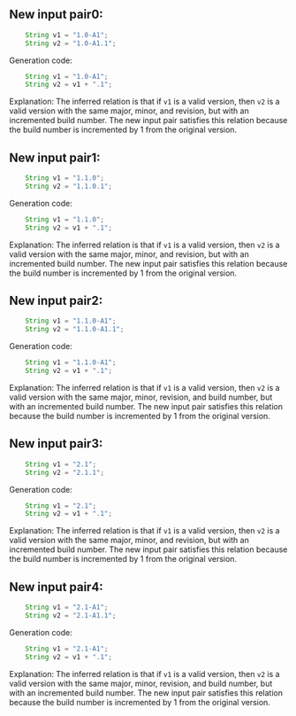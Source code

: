 ## New input pair0:
```java
    String v1 = "1.0-A1";
    String v2 = "1.0-A1.1";
```
Generation code:
```java
    String v1 = "1.0-A1";
    String v2 = v1 + ".1";
```
Explanation: The inferred relation is that if `v1` is a valid version, then `v2` is a valid version with the same major, minor, and revision, but with an incremented build number. The new input pair satisfies this relation because the build number is incremented by 1 from the original version.

## New input pair1:
```java
    String v1 = "1.1.0";
    String v2 = "1.1.0.1";
```
Generation code:
```java
    String v1 = "1.1.0";
    String v2 = v1 + ".1";
```
Explanation: The inferred relation is that if `v1` is a valid version, then `v2` is a valid version with the same major, minor, and revision, but with an incremented build number. The new input pair satisfies this relation because the build number is incremented by 1 from the original version.

## New input pair2:
```java
    String v1 = "1.1.0-A1";
    String v2 = "1.1.0-A1.1";
```
Generation code:
```java
    String v1 = "1.1.0-A1";
    String v2 = v1 + ".1";
```
Explanation: The inferred relation is that if `v1` is a valid version, then `v2` is a valid version with the same major, minor, revision, and build number, but with an incremented build number. The new input pair satisfies this relation because the build number is incremented by 1 from the original version.

## New input pair3:
```java
    String v1 = "2.1";
    String v2 = "2.1.1";
```
Generation code:
```java
    String v1 = "2.1";
    String v2 = v1 + ".1";
```
Explanation: The inferred relation is that if `v1` is a valid version, then `v2` is a valid version with the same major, minor, and revision, but with an incremented build number. The new input pair satisfies this relation because the build number is incremented by 1 from the original version.

## New input pair4:
```java
    String v1 = "2.1-A1";
    String v2 = "2.1-A1.1";
```
Generation code:
```java
    String v1 = "2.1-A1";
    String v2 = v1 + ".1";
```
Explanation: The inferred relation is that if `v1` is a valid version, then `v2` is a valid version with the same major, minor, revision, and build number, but with an incremented build number. The new input pair satisfies this relation because the build number is incremented by 1 from the original version.
